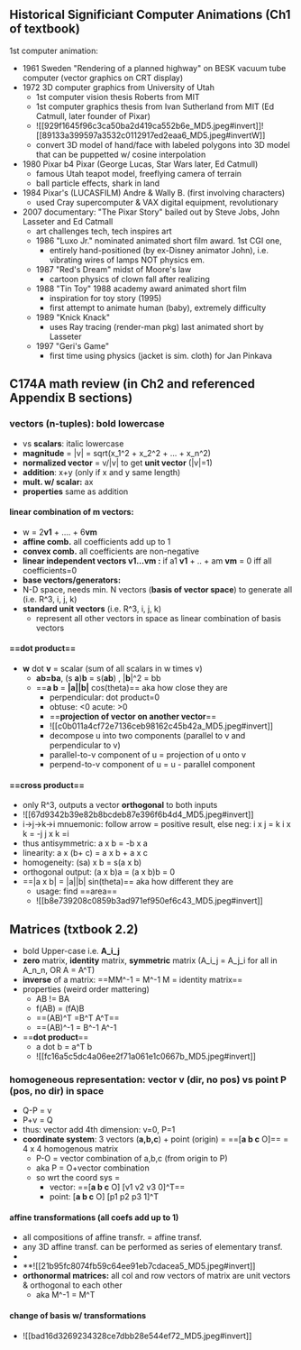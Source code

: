 ## Historical Significiant Computer Animations (Ch1 of textbook)
1st computer animation:
- 1961 Sweden "Rendering of a planned highway" on BESK vacuum tube computer (vector graphics on CRT display)
- 1972 3D computer graphics from University of Utah
	- 1st computer vision thesis Roberts from MIT
	- 1st computer graphics thesis from Ivan Sutherland from MIT (Ed Catmull, later founder of Pixar)
	- ![[929f1645f96c3ca50ba2d419ca552b6e_MD5.jpeg#invert]]![[89133a399597a3532c0112917ed2eaa6_MD5.jpeg#invertW]] 
	- convert 3D model of hand/face with labeled polygons into 3D model that can be puppetted w/ cosine interpolation
- 1980 Pixar b4 Pixar (George Lucas, Star Wars later, Ed Catmull)
	- famous Utah teapot model, freeflying camera of terrain
	- ball particle effects, shark in land
- 1984 Pixar's (LUCASFILM) Andre & Wally B. (first involving characters)
	- used Cray supercomputer & VAX digital equipment, revolutionary
- 2007 documentary: "The Pixar Story" bailed out by Steve Jobs, John Lasseter and Ed Catmall
	- art challenges tech, tech inspires art
	- 1986 "Luxo Jr." nominated animated short film award. 1st CGI one, 
		- entirely hand-positioned (by ex-Disney animator John), i.e. vibrating wires of lamps NOT physics em.
	- 1987 "Red's Dream" midst of Moore's law
		- cartoon physics of clown fall after realizing
	- 1988 "Tin Toy" 1988 academy award animated short film
		- inspiration for toy story (1995)
		- first attempt to animate human (baby), extremely difficulty
	- 1989 "Knick Knack"
		- uses Ray tracing (render-man pkg) last animated short by Lasseter
	- 1997 "Geri's Game"
		- first time using physics (jacket is sim. cloth) for Jan Pinkava

## C174A math review (in Ch2 and referenced Appendix B sections)
### **vectors** (n-tuples): bold lowercase
- vs **scalars**: italic lowercase
- **magnitude** = |v| = sqrt(x_1^2 + x_2^2 + ... + x_n^2)
- **normalized vector** = v/|v| to get **unit vector** (|v|=1)
- **addition**: x+y (only if x and y same length)
- **mult. w/ scalar:** ax
- **properties** same as addition
#### **linear combination of m vectors**: 
- w = 2**v1**  + .... +  6**vm**
- **affine comb.** all coefficients add up to 1
- **convex comb.** all coefficients are non-negative
- **linear independent vectors v1...vm :** if a1 **v1** + .. + am **vm** = 0  iff all coefficients=0
- **base vectors/generators:**
- N-D space, needs min. N vectors (**basis of vector space**) to generate all (i.e. R^3, i, j, k) 
- **standard unit vectors**  (i.e. R^3, i, j, k) 
	- represent all other vectors in space as linear combination of basis vectors
#### ==**dot product**== 
- **w** dot **v** = scalar (sum of all scalars in w times v)
	- **ab=ba**, (s **a**)**b** = s(**ab**) , |**b**|^2 = bb
	- ==**a b** = **|a||b|** cos(theta)==  aka how close they are
		- perpendicular: dot product=0
		- obtuse: <0    acute: >0
		- ==**projection of vector on another vector**==
		- ![[c0b011a4cf72e7136ceb98162c45b42a_MD5.jpeg#invert]]
		- decompose u into two components (parallel to v and perpendicular to v)
		- parallel-to-v component of u = projection of u onto v
		- perpend-to-v component of u = u - parallel component
#### ==**cross product**== 
- only R^3, outputs a vector **orthogonal** to both inputs
- ![[67d9342b39e82b8bcdeb87e396f6b4d4_MD5.jpeg#invert]]
- i→j→k→i   mnuemonic: follow arrow = positive result, else neg:      i x j = k     i x k = -j       j x k =i
- thus antisymmetric:   a x b = -b x a
- linearity:  a x (b+ c) = a x b + a x c
- homogeneity:   (sa) x b = s(a x b)
- orthogonal output:   (a x b)a = (a x b)b = 0
- ==|a x b| = |a||b| sin(theta)== aka how different they are
	- usage: find ==area==
	- ![[b8e739208c0859b3ad971ef950ef6c43_MD5.jpeg#invert]]

## Matrices (txtbook 2.2)
- bold Upper-case i.e. **A_i_j**
- **zero** matrix, **identity** matrix, **symmetric** matrix (A_i_j = A_j_i for all in A_n_n, OR A = A^T)
- **inverse** of a matrix:  ==MM^-1 = M^-1 M = identity matrix==
- properties (weird order mattering)
	- AB != BA
	- f(AB) = (fA)B
	- ==(AB)^T =B^T A^T==
	- ==(AB)^-1 = B^-1 A^-1
- ==**dot product**==
	- a dot b = a^T b
	- ![[fc16a5c5dc4a06ee2f71a061e1c0667b_MD5.jpeg#invert]]
### **homogeneous representation:** vector v (dir, no pos) vs point P (pos, no dir) in space
- Q-P = v
- P+v = Q
- thus:  vector add 4th dimension:  v=0,  P=1
- **coordinate system**:  3 vectors (**a,b,c**) + point (origin) = ==\[**a b c** O]== = 4 x 4 homogenous matrix
	- P-O = vector combination of a,b,c (from origin to P)
	- aka P = O+vector combination
	- so wrt the coord sys =
		- vector: ==\[**a b c** O] \[v1 v2 v3 0]^T==
		- point: \[**a b c** O] \[p1 p2 p3 1]^T
#### **affine transformations (all coefs add up to 1)**
- all compositions of affine transfr. = affine transf.
- any 3D affine transf. can be performed as series of elementary transf.
- 
- **![[21b95fc8074fb59c64ee91eb7cdacea5_MD5.jpeg#invert]]
- **orthonormal matrices:** all col and row vectors of matrix are unit vectors & orthogonal to each other
	- aka M^-1 = M^T
#### **change of basis w/ transformations**
- ![[bad16d3269234328ce7dbb28e544ef72_MD5.jpeg#invert]]
